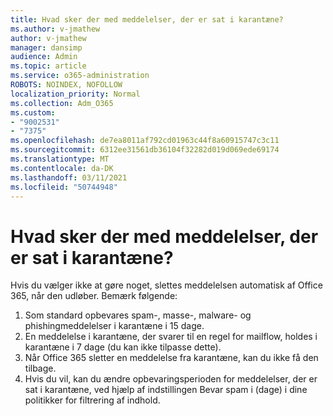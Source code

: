 ```yaml
---
title: Hvad sker der med meddelelser, der er sat i karantæne?
ms.author: v-jmathew
author: v-jmathew
manager: dansimp
audience: Admin
ms.topic: article
ms.service: o365-administration
ROBOTS: NOINDEX, NOFOLLOW
localization_priority: Normal
ms.collection: Adm_O365
ms.custom:
- "9002531"
- "7375"
ms.openlocfilehash: de7ea8011af792cd01963c44f8a60915747c3c11
ms.sourcegitcommit: 6312ee31561db36104f32282d019d069ede69174
ms.translationtype: MT
ms.contentlocale: da-DK
ms.lasthandoff: 03/11/2021
ms.locfileid: "50744948"
---
```

# <a name="what-happens-to-quarantined-messages"></a>Hvad sker der med meddelelser, der er sat i karantæne?

Hvis du vælger ikke at gøre noget, slettes meddelelsen automatisk af Office 365, når den udløber. Bemærk følgende:

1. Som standard opbevares spam-, masse-, malware- og phishingmeddelelser i karantæne i 15 dage.
2. En meddelelse i karantæne, der svarer til en regel for mailflow, holdes i karantæne i 7 dage (du kan ikke tilpasse dette).
3. Når Office 365 sletter en meddelelse fra karantæne, kan du ikke få den tilbage.
4. Hvis du vil, kan du ændre opbevaringsperioden for meddelelser, der er sat i karantæne, ved hjælp af indstillingen Bevar spam i (dage) i dine politikker for filtrering af indhold.
